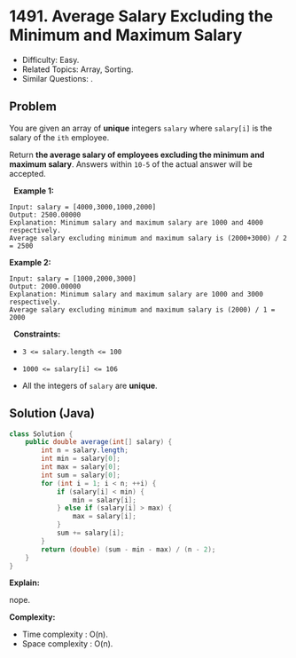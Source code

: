 # 1491. Average Salary Excluding the Minimum and Maximum Salary

- Difficulty: Easy.
- Related Topics: Array, Sorting.
- Similar Questions: .

## Problem

You are given an array of **unique** integers ```salary``` where ```salary[i]``` is the salary of the ```ith``` employee.

Return **the average salary of employees excluding the minimum and maximum salary**. Answers within ```10-5``` of the actual answer will be accepted.

 
**Example 1:**

```
Input: salary = [4000,3000,1000,2000]
Output: 2500.00000
Explanation: Minimum salary and maximum salary are 1000 and 4000 respectively.
Average salary excluding minimum and maximum salary is (2000+3000) / 2 = 2500
```

**Example 2:**

```
Input: salary = [1000,2000,3000]
Output: 2000.00000
Explanation: Minimum salary and maximum salary are 1000 and 3000 respectively.
Average salary excluding minimum and maximum salary is (2000) / 1 = 2000
```

 
**Constraints:**


	
- ```3 <= salary.length <= 100```
	
- ```1000 <= salary[i] <= 106```
	
- All the integers of ```salary``` are **unique**.



## Solution (Java)

```java
class Solution {
    public double average(int[] salary) {
        int n = salary.length;
        int min = salary[0];
        int max = salary[0];
        int sum = salary[0];
        for (int i = 1; i < n; ++i) {
            if (salary[i] < min) {
                min = salary[i];
            } else if (salary[i] > max) {
                max = salary[i];
            }
            sum += salary[i];
        }
        return (double) (sum - min - max) / (n - 2);
    }
}
```

**Explain:**

nope.

**Complexity:**

* Time complexity : O(n).
* Space complexity : O(n).
